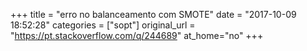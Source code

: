 +++
title = "erro no balanceamento com SMOTE"
date = "2017-10-09 18:52:28"
categories = ["sopt"]
original_url = "https://pt.stackoverflow.com/q/244689"
at_home="no"
+++

